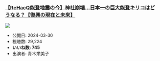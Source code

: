 ### [【ReHacQ能登地震の今】神社崩壊…日本一の巨大能登キリコはどうなる？【復興の現在と未来】](https://www.youtube.com/watch?v=pppgfJuZ0Y8)
[![](https://img.youtube.com/vi/pppgfJuZ0Y8/sddefault.jpg)](https://www.youtube.com/watch?v=pppgfJuZ0Y8)
-   公開日: 2024-03-30
-   視聴数: 29,224
-   **いいね数: 745**
-   出演者: 青木栄美子
